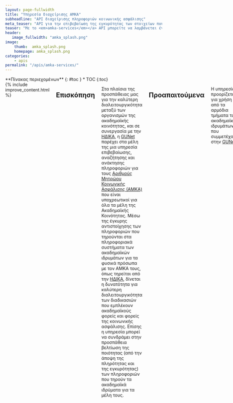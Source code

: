 ```yaml
---
layout: page-fullwidth
title: "Υπηρεσία διαχείρισης AMKA"
subheadline: "API διαχείρισης πληροφοριών κοινωνικής ασφάλισης"
meta_teaser: "API για την επιβεβαίωση της εγκυρότητας των στοιχείων που συνδέονται με τον ΑΜΚΑ."
teaser: "Με το <em>amka-services</em></a> API μπορείτε να λαμβάνεται έγκυρα και επικαιροποιημένα στοιχεία για τους χρήστες σας όπως αυτά εμφανίζονται στα μητρώα κοινωνικής ασφάλισης της ΗΔΙΚΑ"
header:
   image_fullwidth: "amka_splash.png"
image:
    thumb:  amka_splash.png
    homepage: amka_splash.png
categories:
    - apis 
permalink: "/apis/amka-services/"
---
```

<div class="row">
<div class="medium-4 medium-push-8 columns" markdown="1">
<div class="panel radius" markdown="1">
**Πίνακας περιεχομένων**
{: #toc }
*  TOC
{:toc}
</div>
</div><!-- /.medium-4.columns -->

<div class="medium-8 medium-pull-4 columns" markdown="1">
{% include improve_content.html %}

## Επισκόπηση

Στα πλαίσια της προσπάθειας μας για την καλύτερη διαλειτουργικότητα
μεταξύ των οργανισμών της ακαδημαϊκής κοινότητας, και σε συνεργασία με την
[ΗΔΙΚΑ][], η [GUNet][] παρέχει στα μέλη της μια υπηρεσία επιβεβαίωσης, αναζήτησης και ανάκτησης πληροφοριών
για τους [Αριθμούς Μητρώου Κοινωνικής Ασφάλισης (ΑΜΚΑ)][AMKA] που είναι υποχρεωτικοί για όλα τα μέλη της Ακαδημαϊκής Κοινότητας.
Μέσω της έγκυρης αντιστοίχησης των πληροφοριών που τηρούνται στα πληροφοριακά συστήματα
των ακαδημαϊκών ιδρυμάτων για τα φυσικά πρόσωπα με τον ΑΜΚΑ τους, όπως τηρείται
από την [ΗΔΙΚΑ][], δίνεται η δυνατότητα για καλύτερη διαλειτουργικότητα των
διαδικασιών που εμπλέκουν ακαδημαϊκούς φορείς και φορείς της κοινωνικής
ασφάλισης. Επίσης η υπηρεσία μπορεί να συνδράμει στην προσπάθεια βελτίωση της ποιότητας (από την άποψη της πληρότητας και
της εγκυρότητας) των πληροφοριών που τηρούν τα ακαδημαϊκά ιδρύματα για τα μέλη τους.


## Προαπαιτούμενα

Η υπηρεσία προορίζεται για χρήση από τα αρμόδια τμήματα των ακαδημαϊκών
ιδρυμάτων που συμμετέχουν στην [GUNet][]. 

Πρωτού ένα ίδρυμα μπορεί να επωφεληθεί της υπηρεσίας θα πρέπει να του εκχωρηθεί ένα
μυστικό κλειδί μέσω αίτησης των αρμόδιων προσώπων για την διασύνδεση των
πληροφοριακών συστημάτων του ιδρύματος με την υπηρεσία AMKA. Προς το παρόν τα
μυστικά κλειδιά εκδίδονται μέσω της εφαρμογής του [Academic ID][].  Το αρμόδιο
πρόσωπο για την διαχείριση των πληροφοριακών συστημάτων Αφού γίνει η αίτηση την
έκδοση ενός κλειδιού, και αφού αυτή εγκριθεί, η πρόσβαση στην υπηρεσία θα είναι
δυνατή.

## Τεκμηρίωση

Το API της υπηρεσίας είναι διαθέσιμο αρχικά μέσω τεχνολογιών [JSON-RPC][] και
[REST][]. Ακολουθεί η τεκμηρίωση για αυτές τις διεπαφές. Η τεκμηρίωση όπου είναι
δυνατόν προκύπτει αυτόματα από τις προδιαγραφές, που βρίσκονται σε μορφή πηγαίου κώδικα,
στο [`github.com/gunet/amka-services-specs/`][specsrepo].

### Διεπαφή REST

Η διεπαφή REST είναι μια μορφή Web API, που συστήνεται για την κατανάλωση
υπηρεσιών που παρέχονται από τρίτους λόγω της ευελιξίας που προσφέρει. Είναι
τεχνολογία ανεξάρτητη από συγκεκριμένες πλατφόρμες λειτουργικών ή
προγραμματιστικών περιβάλλοντων και βασίζεται εξ'ολοκλήρου στο πρωτόκολλο HTTP
και τις αρχές [REST][]. Πλήρης τεκμηρίωση για την διεπαφή REST, στα Αγγλικά,
καθώς και ένα διαδραστικό περιβάλλον για δοκιμές μπορεί να βρεθεί στην παρακάτω
σελίδα:

> [AMKA Services REST API Documentation][amka-rest-doc]

### Παράδειγμα REST
Παρακάτω θα βρείτε ένα ενδεικτικό παράδειγμα χρήσης του API μέσω της διεπαφής
REST και του γνωστού προγράμματος `curl`. Υποθέτουμε ότι σας έχει εκχωρηθεί το μυστικό κλειδί `209802983402983049280394`
με αναγνωριστικό ID `7`:

    curl --include \
     --header "Accept: application/vnd.collection+json" \
     --header "Authorization: Token 209802983402983049280394" \
     --header "X-AMKA-Token-ID: 7" \
     'https://funhub-devel.gunet.gr/ssn/?familyName=ΠΑΠΑΔΟΠΟΥΛΟΣ&birthDate=1981-05-10&ssn=12093134234'

     {
      "collection": {
        "version": "1.0",
        "items": [
          {
            "href": "http://funhub-devel.gunet.gr/ssn/12093134234",
            "data": [
              {
                "name": "ssn",
                "value": "12093134234"
              },
              {
                "name": "birthDate",
                "value": "1981-05-10"
              },
              {
                "name": "familyName",
                "value": "ΠΑΠΑΔΟΠΟΥΛΟΣ"
              },
              {
                "name": "givenName",
                "value": "ΚΩΝΣΤΑΝΤΙΝΟΣ"
              },
              ...
            ]
          }
        ]
      }
    }


### Διεπαφή JSON-RPC

Η τεχνολογία [JSON-RPC][] είναι ένα διαδεδομένο πρωτόκολο κλήσης απομακρυσμένων μεθόδων
(Remote Procedure Call) για το οποίο υπάρχουν πολλές έτοιμες υλοποιήσεις για 
διάφορες πλατφόρμες και γλώσσες προγραμματισμού. Βασίζεται στην τεχνολογία HTTP
και [JSON][]. Η υπηρεσία υποστηρίζει την έκδοση [JSON-RPC 2.0][jsonrpcspec].
Πλήρης τεκμηρίωση για την διεπαφή JSON-RPC, στα Αγγλικά, καθώς και ένα
διαδραστικό περιβάλλον για δοκιμές μπορεί να βρεθεί στην παρακάτω σελίδα:

> [AMKA Services JSON-RPC API Documentation][amka-jsonrpc-doc]

### Παράδειγμα JSON-RPC με χρήση της γλώσσας Perl
Παρακάτω θα βρείτε ένα ενδεικτικό παράδειγμα χρήσης του API μέσω της διεπαφής
JSON-RPC κάνοντας χρήση της γλώσσας Perl. Υποθέτουμε ότι σας έχει εκχωρηθεί το μυστικό κλειδί `209802983402983049280394`
με αναγνωριστικό ID `7`:

    TODO

 [AMKA]: http://amka.gr/ "Αριθμός Μητρώου Κοινωνικής Ασφάλισης"
 [JSON-RPC]: http://jsonrpc.org/ "κεντρική σελίδα για τοJSON-RPC"
 [ΗΔΙΚΑ]: http://www.idika.gr "ΗΔΙΚΑ: Ηλεκτρονική Διακυβέρνηση Κοινωνικής Ασφάλισης"
 [REST]: http://wikipedia.org/wiki/REST "Representational State Transfer (Wikipedia)"
 [Academic ID]: /apis/academicid/ "GUNet: υπηρεσία AcademicID"
 [amka-rest-doc]: http://docs.amkaservices.apiary.io/ "Τεκμηρίωση διεπαφής REST για την υπηρεσία AMKA"
 [amka-jsonrpc-doc]: https://github.com/gunet/amka-services-spec/blob/master/docs/jsonrpc.md "Τεκμηρίωση διεπαφής JSON-RPC για την υπηρεσία AMKA"
 [specsrepo]: http://github.com/gunet/amka-services-specs/ "Προδιαγραφές για τα API της υπηρεσίας ΑΜΚΑ"
 [jsonrpcspec]: http://www.jsonrpc.org/specification "Προδιαγραφές για την έκδοση 2.0 του JSON-RPC"
 [JSON]: http://www.ietf.org/rfc/rfc4627.txt "RFC4627: Javascript Object Notation"
 [GUNet]: http://gunet.gr "Ακαδημαϊκό διαδίκτυο (GUNet)"

</div><!-- /.medium-8.columns -->
</div><!-- /.row -->


